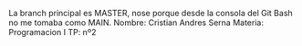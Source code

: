 La branch principal es MASTER, nose porque desde la consola del Git Bash no me tomaba como MAIN.
Nombre: Cristian Andres Serna
Materia: Programacion I
TP: nº2
